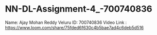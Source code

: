 # NN-DL-Assignment-4_-700740836
Name: Ajay Mohan Reddy Veluru
ID: 700740836
Video Link : https://www.loom.com/share/75fded6f630c4b5bae7ad4c6deb5d516

